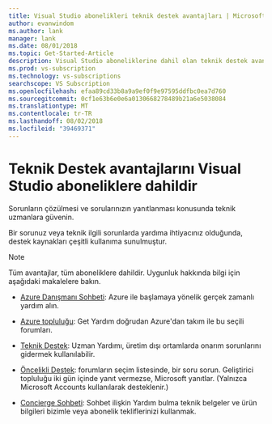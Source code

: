 ```yaml
---
title: Visual Studio abonelikleri teknik destek avantajları | Microsoft Docs
author: evanwindom
ms.author: lank
manager: lank
ms.date: 08/01/2018
ms.topic: Get-Started-Article
description: Visual Studio aboneliklerine dahil olan teknik destek avantajları hakkında bilgi edinin
ms.prod: vs-subscription
ms.technology: vs-subscriptions
searchscope: VS Subscription
ms.openlocfilehash: efaa89cd33b8a9a9ef0f9e97595ddfbc0ea7d760
ms.sourcegitcommit: 0cf1e63b6e0e6a0130668278489b21a6e5038084
ms.translationtype: MT
ms.contentlocale: tr-TR
ms.lasthandoff: 08/02/2018
ms.locfileid: "39469371"
---
```

# <a name="technical-support-benefits-included-with-visual-studio-subscriptions"></a>Teknik Destek avantajlarını Visual Studio aboneliklere dahildir

Sorunların çözülmesi ve sorularınızın yanıtlanması konusunda teknik uzmanlara güvenin.

Bir sorunuz veya teknik ilgili sorunlarda yardıma ihtiyacınız olduğunda, destek kaynakları çeşitli kullanıma sunulmuştur.

> [!NOTE]
> Tüm avantajlar, tüm aboneliklere dahildir.  Uygunluk hakkında bilgi için aşağıdaki makalelere bakın.  

- [Azure Danışmanı Sohbeti](vs-azure-advisory-chat.md): Azure ile başlamaya yönelik gerçek zamanlı yardım alın.

- [Azure topluluğu](vs-azure-community.md): Get Yardım doğrudan Azure'dan takım ile bu seçili forumları. 

- [Teknik Destek](vs-tech-support.md): Uzman Yardımı, üretim dışı ortamlarda onarım sorunlarını gidermek kullanılabilir.

- [Öncelikli Destek](vs-priority-support.md): forumların seçim listesinde, bir soru sorun. Geliştirici topluluğu iki gün içinde yanıt vermezse, Microsoft yanıtlar. (Yalnızca Microsoft Accounts kullanılarak desteklenir.)

- [Concierge Sohbeti](vs-concierge-chat.md): Sohbet ilişkin Yardım bulma teknik belgeler ve ürün bilgileri bizimle veya abonelik tekliflerinizi kullanmak. 

